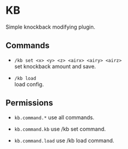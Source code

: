 # KB
Simple knockback modifying plugin.

## Commands

* `/kb set <x> <y> <z> <airx> <airy> <airz>`  
set knockback amount and save.

* `/kb load`  
load config.

## Permissions

* `kb.command.*`
use all commands.

* `kb.command.kb`
use /kb set command.

* `kb.command.load`
use /kb load command.
